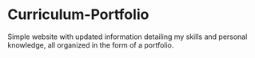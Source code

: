 # Curriculum-Portfolio
Simple website with updated information detailing my skills and personal knowledge, all organized in the form of a portfolio.
